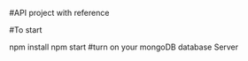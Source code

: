 #API project with reference

#To start

npm install 
npm start
#turn on your mongoDB database Server